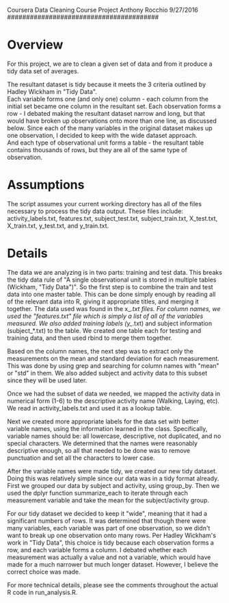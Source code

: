 Coursera Data Cleaning Course Project
Anthony Rocchio
9/27/2016
########################################

# Overview

For this project, we are to clean a given set of data and from it produce a tidy data set of averages.

The resultant dataset is tidy because it meets the 3 criteria outlined by Hadley Wickham in "Tidy Data".  
Each variable forms one (and only one) column - each column from the initial set became one column in the resultant set. 
Each observation forms a row - I debated making the resultant dataset narrow and long, but that would have broken up observations
onto more than one line, as discussed below.  Since each of the many variables in the original dataset makes up one observation,
I decided to keep with the wide dataset approach.  
And each type of observational unit forms a table - the resultant table contains thousands of rows, but they are all of the same
type of observation.

# Assumptions

The script assumes your current working directory has all of the files necessary to process the tidy data output.  These files include:
activity_labels.txt, features.txt, subject_test.txt, subject_train.txt, X_test.txt, X_train.txt, y_test.txt, and y_train.txt.

# Details

The data we are analyzing is in two parts: training and test data.  This breaks the tidy data rule of 
"A single observational unit is stored in multiple tables (Wickham, "Tidy Data")".  So the first step is 
to combine the train and test data into one master table.  This can be done simply enough by reading 
all of the relevant data into R, giving it appropriate titles, and merging it together.  The data used 
was found in the x_*.txt files.  For column names, we used the "features.txt" file which is simply a list 
of all of the variables measured.  We also added training labels (y_*.txt) and subject information (subject_*.txt) 
to the table.  We created one table each for testing and training data, and then used rbind to merge them together.

Based on the column names, the next step was to extract only the measurements on the mean and standard deviation for 
each measurement.  This was done by using grep and searching for column names with "mean" or "std" in them.  We also 
added subject and activity data to this subset since they will be used later.

Once we had the subset of data we needed, we mapped the activity data in numerical form (1-6) to the descriptive 
activity name (Walking, Laying, etc).  We read in activity_labels.txt and used it as a lookup table.

Next we created more appropriate labels for the data set with better variable names, using the information learned 
in the class.  Specifically, variable names should be: all lowercase, descriptive, not duplicated, and no special 
characters.  We determined that the names were reasonably descriptive enough, so all that needed to be done was to remove 
punctuation and set all the characters to lower case.

After the variable names were made tidy, we created our new tidy dataset.  Doing this was relatively simple since our data 
was in a tidy format already.  First we grouped our data by subject and activity, using group_by.  Then we used the dplyr function 
summarize_each to iterate through each measurement variable and take the mean for the subject/activity group.

For our tidy dataset we decided to keep it "wide", meaning that it had a significant numbers of rows.  It was determined 
that though there were many variables, each variable was part of one observation, so we didn't want to break up one observation 
onto many rows.  Per Hadley Wickham's work in "Tidy Data", this choice is tidy because each observation forms a row, and each variable 
forms a column.  I debated whether each measurement was actually a value and not a variable, which would have made for a much narrower 
but much longer dataset.  However, I believe the correct choice was made.

For more technical details, please see the comments throughout the actual R code in run_analysis.R.
